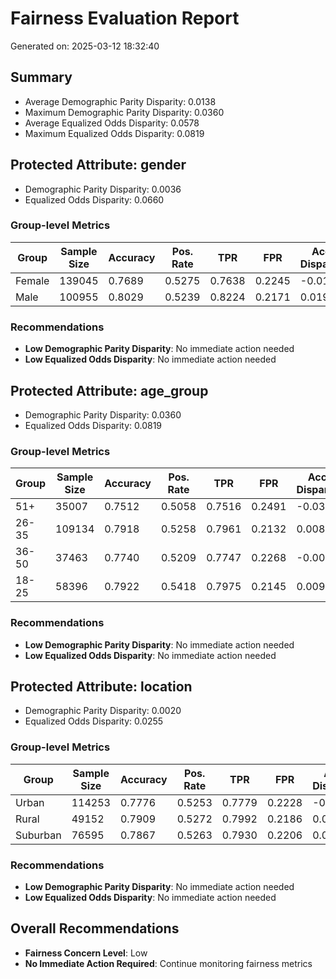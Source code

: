 # Fairness Evaluation Report

Generated on: 2025-03-12 18:32:40

## Summary

- Average Demographic Parity Disparity: 0.0138
- Maximum Demographic Parity Disparity: 0.0360
- Average Equalized Odds Disparity: 0.0578
- Maximum Equalized Odds Disparity: 0.0819

## Protected Attribute: gender

- Demographic Parity Disparity: 0.0036
- Equalized Odds Disparity: 0.0660

### Group-level Metrics

| Group | Sample Size | Accuracy | Pos. Rate | TPR | FPR | Acc. Disparity |
|-------|-------------|----------|-----------|-----|-----|---------------|
| Female | 139045 | 0.7689 | 0.5275 | 0.7638 | 0.2245 | -0.0143 |
| Male | 100955 | 0.8029 | 0.5239 | 0.8224 | 0.2171 | 0.0197 |

### Recommendations

- **Low Demographic Parity Disparity**: No immediate action needed
- **Low Equalized Odds Disparity**: No immediate action needed

## Protected Attribute: age_group

- Demographic Parity Disparity: 0.0360
- Equalized Odds Disparity: 0.0819

### Group-level Metrics

| Group | Sample Size | Accuracy | Pos. Rate | TPR | FPR | Acc. Disparity |
|-------|-------------|----------|-----------|-----|-----|---------------|
| 51+ | 35007 | 0.7512 | 0.5058 | 0.7516 | 0.2491 | -0.0320 |
| 26-35 | 109134 | 0.7918 | 0.5258 | 0.7961 | 0.2132 | 0.0086 |
| 36-50 | 37463 | 0.7740 | 0.5209 | 0.7747 | 0.2268 | -0.0092 |
| 18-25 | 58396 | 0.7922 | 0.5418 | 0.7975 | 0.2145 | 0.0090 |

### Recommendations

- **Low Demographic Parity Disparity**: No immediate action needed
- **Low Equalized Odds Disparity**: No immediate action needed

## Protected Attribute: location

- Demographic Parity Disparity: 0.0020
- Equalized Odds Disparity: 0.0255

### Group-level Metrics

| Group | Sample Size | Accuracy | Pos. Rate | TPR | FPR | Acc. Disparity |
|-------|-------------|----------|-----------|-----|-----|---------------|
| Urban | 114253 | 0.7776 | 0.5253 | 0.7779 | 0.2228 | -0.0056 |
| Rural | 49152 | 0.7909 | 0.5272 | 0.7992 | 0.2186 | 0.0077 |
| Suburban | 76595 | 0.7867 | 0.5263 | 0.7930 | 0.2206 | 0.0035 |

### Recommendations

- **Low Demographic Parity Disparity**: No immediate action needed
- **Low Equalized Odds Disparity**: No immediate action needed

## Overall Recommendations

- **Fairness Concern Level**: Low
- **No Immediate Action Required**: Continue monitoring fairness metrics
